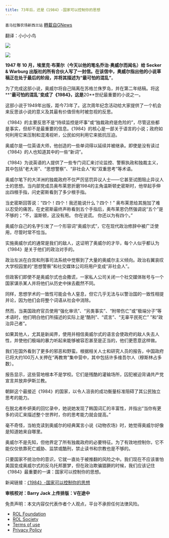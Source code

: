 ```yaml
---
title: 73年后，还是《1984》-国家可以控制你的思想
---
```

`喜马拉雅农场新西兰站` [轉載自GNews](https://gnews.org/zh-hans/1977654/)

翻译：小小小鸟

![](https://assets.gnews.org/wp-content/uploads/2022/02/350_9789722071550_1984_george_orwell.jpg)

![](https://assets.gnews.org/wp-content/uploads/2022/02/70-Years-Later-Its-Still-‘1984.png)

**1947 **年** 10 **月，埃里克**·**布莱尔（今天以他的笔名乔治**·**奥威尔而闻名）给** Secker & Warburg **出版社的所有合伙人写了一封信。在该信中，奥威尔指出他的小说草稿正在处于最后的阶段，并将其描述为**“**最可怕的混乱**”**。

为了完成这部小说，奥威尔将自己隔离在苏格兰侏罗岛，并在第二年结稿。将这**“**最可怕的混乱**”**变成了《**1984**》，这是**20**世纪最重要的小说之一。

这部小说于1949年出版，距今73年了。这次周年纪念活动给大家提供了一个机会来反思该小说的意义及其最有价值但有时被忽视的反思。

《1984》的主要反思不是“持续监控是坏事”或“独裁政府是危险的”，尽管这些都是事实，但却不是最重要的信息。《1984》的核心是一部关于语言的小说；政府如何利用它来压制和混淆视听，公民如何利用它来抵抗压迫。

奥威尔是一位英语大师，他创造的一些单词得以延续并被继承。即使是没有读过《1984》的人也知道其中的一些“新词”。

《1984》为说英语的人提供了一些专门词汇来讨论监控、警察执政和独裁主义，其中包括“老大哥”、“思想警察”、“非社会人”和“双重思考”等术语。

奥威尔笔下的大洋洲的独裁政府不仅严厉惩罚异议人士——它甚至试图阻止异议人士的思想。当内部党成员奥布莱恩折磨1984的主角温斯顿史密斯时，他举起手伸出四根手指，问史密斯看到了多少根手指。

当史密斯回答说：“四个！四个！我还能说什么？四个！” 奥布莱恩给其施加了难以忍受的痛苦。在史密斯最终声称看到五个手指后，奥布莱恩仍然强调说“五个”是不够的；“不，温斯顿，这没有用。 你在说谎。 你还以为有四个。”

奥威尔自己的名字引发了一个形容词“奥威尔式”，它在现代政治修辞中被广泛使用，尽管时常不恰当。

实施奥威尔式的通常是我们的敌人，这证明了奥威尔的才华，每个人似乎都认为《1984》是关于他们的政治对手的。

政治左派在白宫和刑事司法系统中觉察到了大量的奥威尔主义倾向。政治右翼哀叹大学校园里的“思想警察”和社交媒体公司将用户变成“非社会人”。

但政客们即使不是奥威尔式也会撒谎，一家私人公司关闭一个社交媒体账号与一个国家谋杀某人并将他们从历史中抹去截然不同。

同样，思想学术的一致性可能会令人窒息，但它几乎无法与以警治国的一致性相提并论，因为他们会将整个词语从社会中消除。

然而，当美国政府官员使用“强化审讯”、“另类事实”、“附带伤亡”或“极端分子”等术语时，他们明白他们所描述的实际上是“酷刑”、“谎言”、“无辜平民死亡” ”和“政治异己者”。

如果其他人，尤其是新闻界，使用并相信奥威尔式的语言会使政府的敌人失去人性，并使他们极端的暴力听起来能够被容忍甚至是正当的，他们更愿意这样做。

我们在国外看到了更多的邪恶和野蛮。根据相关人士和研究人员的报告，中国政府已将大约100万人关押在“再教育”集中营中，其中包括许多维吾尔人（穆斯林占多数）。

报告显示，这些营地根本不是学校。它们是残酷的灌输场所，囚犯被迫背诵共产党宣言并放弃伊斯兰教。

朝鲜这个最接近《1984》的国家，以令人沮丧的成功衡量标准阻碍了其公民独立思考的能力。

在脱北者朴妍美的回忆录中，她说她发现了韩国词汇的丰富性，并指出“当你有更多的词汇来描述整个世界时，你的思考能力就会提高。”

毫不奇怪，当帕克读到奥威尔的经典寓言小说《动物农场》时，她觉得奥威尔好像是知道她来自哪里。

奥威尔不是先知，但他界定了所有独裁政府的必要特征。为了有效地控制你，它不能仅仅依靠死亡威胁、监禁或酷刑，禁止读书和宗教也是不够的。

只要国家不统治你的意识，它就一直处于被推翻的风险之中。我们现在不应该害怕美国变成奥威尔式的反乌托邦噩梦，但在政治欺骗猖獗的时候，我们应该记住《1984》最重要的一课：国家可以控制你的思想。

新闻链接：[《1984》-国家可以控制你的思想](https://humansarefree.com/2022/01/73-years-later-its-still-1984.html)

**审核校对：Barry Jack
上传排版：V在途中**

 

免责声明：本文内容仅代表作者个人观点，平台不承担任何法律风险。

- [ROL Foundation](https://rolfoundation.org/)
- [ROL Society](https://rolsociety.org/)
- [Terms of use](https://gnews.org/terms-of-use-3/)
- [Privacy Policy](https://gnews.org/privacy-policy/)
